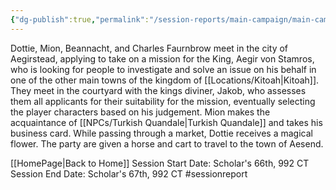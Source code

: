```yaml
---
{"dg-publish":true,"permalink":"/session-reports/main-campaign/main-campaign-session-1/"}
---
```



Dottie, Mion, Beannacht, and Charles Faurnbrow meet in the city of Aegirstead, applying to take on a mission for the King, Aegir von Stamros, who is looking for people to investigate and solve an issue on his behalf in one of the other main towns of the kingdom of [[Locations/Kitoah\|Kitoah]]. They meet in the courtyard with the kings diviner, Jakob, who assesses them all applicants for their suitability for the mission, eventually selecting the player characters based on his judgement. Mion makes the acquaintance of [[NPCs/Turkish Quandale\|Turkish Quandale]] and takes his business card. While passing through a market, Dottie receives a magical flower. The party are given a horse and cart to travel to the town of Aesend.

[[HomePage\|Back to Home]]
Session Start Date: Scholar's 66th, 992 CT
Session End Date: Scholar's 67th, 992 CT
#sessionreport 